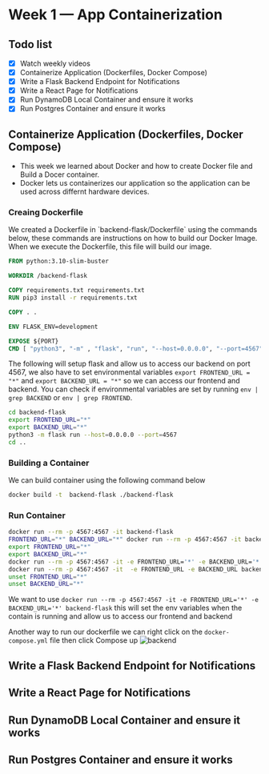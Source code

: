 # Week 1 — App Containerization


## Todo list
- [x] Watch weekly videos
- [x] Containerize Application (Dockerfiles, Docker Compose)
- [x] Write a Flask Backend Endpoint for Notifications
- [x] Write a React Page for Notifications
- [x] Run DynamoDB Local Container and ensure it works
- [x] Run Postgres Container and ensure it works

## Containerize Application (Dockerfiles, Docker Compose)
* This week we learned about Docker and how to create Docker file and Build a Docer container.
* Docker lets us containerizes our application so the application can be used across differnt hardware devices.

### Creaing Dockerfile
 <p>We created a Dockerfile in `backend-flask/Dockerfile` using the commands below, these commands are instructions on how to build our Docker Image. When we execute the Dockerfile, this file will build our image.</p>
 
 ```dockerfile
FROM python:3.10-slim-buster

WORKDIR /backend-flask

COPY requirements.txt requirements.txt
RUN pip3 install -r requirements.txt

COPY . .

ENV FLASK_ENV=development

EXPOSE ${PORT}
CMD [ "python3", "-m" , "flask", "run", "--host=0.0.0.0", "--port=4567"]
```
The following will setup flask and allow us to access our backend on port 4567, we also have to set environmental variables `export FRONTEND_URL = "*"` and `export BACKEND_URL = "*"` so we can access our frontend and backend. You can check if environmental variables are set by running `env | grep BACKEND` or  `env | grep FRONTEND`.

```sh
cd backend-flask
export FRONTEND_URL="*"
export BACKEND_URL="*"
python3 -m flask run --host=0.0.0.0 --port=4567
cd ..
```
### Building a Container
<p>We can build container using the following command below</p>

 ```sh
docker build -t  backend-flask ./backend-flask
```

### Run Container 
```sh
docker run --rm -p 4567:4567 -it backend-flask
FRONTEND_URL="*" BACKEND_URL="*" docker run --rm -p 4567:4567 -it backend-flask
export FRONTEND_URL="*"
export BACKEND_URL="*"
docker run --rm -p 4567:4567 -it -e FRONTEND_URL='*' -e BACKEND_URL='*' backend-flask
docker run --rm -p 4567:4567 -it  -e FRONTEND_URL -e BACKEND_URL backend-flask
unset FRONTEND_URL="*"
unset BACKEND_URL="*"
```
 We want to use `docker run --rm -p 4567:4567 -it -e FRONTEND_URL='*' -e BACKEND_URL='*' backend-flask` this will set the env variables  when the contain is running and allow us to access our frontend and backend 
 
 Another way to run our dockerfile we can right click on the `docker-compose.yml` file then click Compose up
 ![backend](https://user-images.githubusercontent.com/46639580/221342233-76efb02b-465c-4abd-a783-75772532f27d.png)

## Write a Flask Backend Endpoint for Notifications


## Write a React Page for Notifications

 
## Run DynamoDB Local Container and ensure it works



## Run Postgres Container and ensure it works

